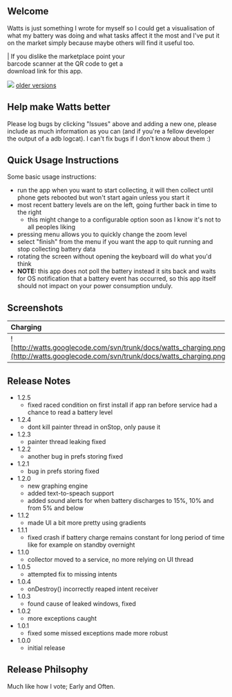 ## Welcome ##

Watts is just something I wrote for myself so I could get a visualisation of what my battery was doing and what tasks affect it the most and I've put it on the market simply because maybe others will find it useful too.

| If you dislike the marketplace point your<br>barcode scanner at the QR code to get a<br>download link for this app. <br>
<tr><td> <img src='http://chart.apis.google.com/chart?cht=qr&chs=300x300&chl=http://watts.googlecode.com/svn/trunk/apks/Watts-1.2.5.apk&choe=UTF-8&file=qr.png' /> </td></tr>
<tr><td> <a href='http://code.google.com/p/watts/source/browse/#svn/trunk/apks'>older versions</a>                           </td></tr></tbody></table>

## Help make Watts better ##

Please log bugs by clicking "Issues" above and adding a new one, please include as much information as you can (and if you're a fellow developer the output of a adb logcat).  I can't fix bugs if I don't know about them :)

## Quick Usage Instructions ##

Some basic usage instructions:

  * run the app when you want to start collecting, it will then collect until phone gets rebooted but won't start again unless you start it
  * most recent battery levels are on the left, going further back in time to the right
    * this might change to a configurable option soon as I know it's not to all peoples liking
  * pressing menu allows you to quickly change the zoom level
  * select "finish" from the menu if you want the app to quit running and stop collecting battery data
  * rotating the screen without opening the keyboard will do what you'd think
  * **NOTE:** this app does not poll the battery instead it sits back and waits for OS notification that a battery event has occurred, so this app itself should not impact on your power consumption unduly.

## Screenshots ##

| **Charging** | **Landscape** |
|:-------------|:--------------|
| ![http://watts.googlecode.com/svn/trunk/docs/watts_charging.png](http://watts.googlecode.com/svn/trunk/docs/watts_charging.png) | ![http://watts.googlecode.com/svn/trunk/docs/watts_landscape.png](http://watts.googlecode.com/svn/trunk/docs/watts_landscape.png) |

## Release Notes ##

  * 1.2.5
    * fixed raced condition on first install if app ran before service had a chance to read a battery level
  * 1.2.4
    * dont kill painter thread in onStop, only pause it
  * 1.2.3
    * painter thread leaking fixed
  * 1.2.2
    * another bug in prefs storing fixed
  * 1.2.1
    * bug in prefs storing fixed
  * 1.2.0
    * new graphing engine
    * added text-to-speach support
    * added sound alerts for when battery discharges to 15%, 10% and from 5% and below
  * 1.1.2
    * made UI a bit more pretty using gradients
  * 1.1.1
    * fixed crash if battery charge remains constant for long period of time like for example on standby overnight
  * 1.1.0
    * collector moved to a service, no more relying on UI thread
  * 1.0.5
    * attempted fix to missing intents
  * 1.0.4
    * onDestroy() incorrectly reaped intent receiver
  * 1.0.3
    * found cause of leaked windows, fixed
  * 1.0.2
    * more exceptions caught
  * 1.0.1
    * fixed some missed exceptions made more robust
  * 1.0.0
    * initial release

## Release Philsophy ##

Much like how I vote; Early and Often.